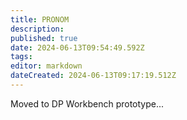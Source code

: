 ```yaml
---
title: PRONOM
description: 
published: true
date: 2024-06-13T09:54:49.592Z
tags: 
editor: markdown
dateCreated: 2024-06-13T09:17:19.512Z
---
```

Moved to DP Workbench prototype...